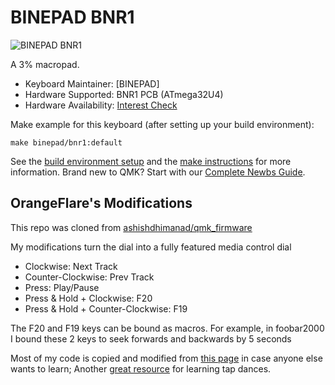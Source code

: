 # BINEPAD BNR1

![BINEPAD BNR1](https://imgur.com/gjLADOK.jpg)

A 3% macropad.

* Keyboard Maintainer: [BINEPAD]
* Hardware Supported: BNR1 PCB (ATmega32U4)
* Hardware Availability: [Interest Check](https://www.binepad.com/bnR1)

Make example for this keyboard (after setting up your build environment):

    make binepad/bnr1:default

See the [build environment setup](https://docs.qmk.fm/#/getting_started_build_tools) and the [make instructions](https://docs.qmk.fm/#/getting_started_make_guide) for more information. Brand new to QMK? Start with our [Complete Newbs Guide](https://docs.qmk.fm/#/newbs).

## OrangeFlare's Modifications

This repo was cloned from [ashishdhimanad/qmk_firmware](https://github.com/ashishdhimanad/qmk_firmware)

My modifications turn the dial into a fully featured media control dial
* Clockwise: Next Track
* Counter-Clockwise: Prev Track
* Press: Play/Pause
* Press & Hold + Clockwise: F20
* Press & Hold + Counter-Clockwise: F19

The F20 and F19 keys can be bound as macros. For example, in foobar2000 I bound these 2 keys to seek forwards and backwards by 5 seconds

Most of my code is copied and modified from [this page](https://docs.qmk.fm/#/feature_tap_dance) in case anyone else wants to learn; Another [great resource](https://thomasbaart.nl/2018/12/13/qmk-basics-tap-dance/) for learning tap dances.
